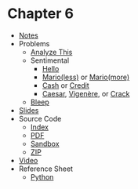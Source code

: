 # Chapter 6

* [Notes](notes)
* Problems
  * [Analyze This](https://docs.cs50.net/2019/ap/problems/analyze/analyze.html)
  * Sentimental
    * [Hello](https://docs.cs50.net/2019/ap/problems/sentimental/hello/hello.html)
    * [Mario(less)](https://docs.cs50.net/2019/ap/problems/sentimental/mario/less/mario.html) or [Mario(more)](https://docs.cs50.net/2019/ap/problems/sentimental/mario/more/mario.html)
    * [Cash](https://docs.cs50.net/2019/ap/problems/sentimental/cash/cash.html) or [Credit](https://docs.cs50.net/2019/ap/problems/sentimental/credit/credit.html)
    * [Caesar](https://docs.cs50.net/2019/ap/problems/sentimental/caesar/caesar.html), [Vigenère](https://docs.cs50.net/2019/ap/problems/sentimental/vigenere/vigenere.html), or [Crack](https://docs.cs50.net/2019/ap/problems/sentimental/crack/crack.html)
  * [Bleep](https://docs.cs50.net/2019/ap/problems/bleep/bleep.html)
* [Slides](https://cdn.cs50.net/2018/fall/lectures/6/lecture6.pdf)
* Source Code
  * [Index](https://cdn.cs50.net/2018/fall/lectures/6/src6/)
  * [PDF](https://cdn.cs50.net/2018/fall/lectures/6/src6.pdf)
  * [Sandbox](https://sandbox.cs50.io/bf2e6473-45bc-4ac4-bee2-7cd9b89aa6a8)
  * [ZIP](https://cdn.cs50.net/2018/fall/lectures/6/src6.zip)
* [Video](https://video.cs50.net/2018/fall/lectures/6)
* Reference Sheet
  * [Python](https://ap.cs50.school/assets/pdfs/python.pdf)
